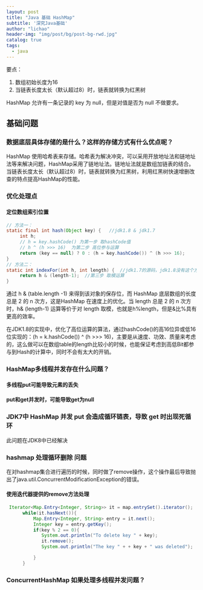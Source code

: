 ```yaml
---
layout: post
title: "Java 基础 HashMap"
subtitle: '深究Java基础'
author: "lichao"
header-img: "img/post/bg/post-bg-rwd.jpg"
catalog: true
tags:
  - java 
---
```


要点：

1. 数组初始长度为16
2. 当链表长度太长（默认超过8）时，链表就转换为红黑树

HashMap 允许有一条记录的 key 为 null，但是对值是否为 null 不做要求。

## 基础问题

### 数据底层具体存储的是什么？这样的存储方式有什么优点呢？

HashMap 使用哈希表来存储。哈希表为解决冲突，可以采用开放地址法和链地址法等来解决问题，HashMap采用了链地址法。链地址法就是数组加链表的结合。当链表长度太长（默认超过8）时，链表就转换为红黑树，利用红黑树快速增删改查的特点提高HashMap的性能。

### 优化处理点

#### 定位数组索引位置

```java
// 方法一：
static final int hash(Object key) {   //jdk1.8 & jdk1.7
     int h;
     // h = key.hashCode() 为第一步 取hashCode值
     // h ^ (h >>> 16)  为第二步 高位参与运算
     return (key == null) ? 0 : (h = key.hashCode()) ^ (h >>> 16);
}
// 方法二：
static int indexFor(int h, int length) {  //jdk1.7的源码，jdk1.8没有这个方法，但是实现原理一样的
     return h & (length-1);  //第三步 取模运算
}
```

通过 h & (table.length -1) 来得到该对象的保存位，而 HashMap 底层数组的长度总是 2 的 n 次方，这是HashMap 在速度上的优化。当 length 总是 2 的 n 次方时，h& (length-1) 运算等价于对 length 取模，也就是h%length，但是&比%具有更高的效率。

在JDK1.8的实现中，优化了高位运算的算法，通过hashCode()的高16位异或低16位实现的：(h = k.hashCode()) ^ (h >>> 16)，主要是从速度、功效、质量来考虑的，这么做可以在数组table的length比较小的时候，也能保证考虑到高低Bit都参与到Hash的计算中，同时不会有太大的开销。

### HashMap多线程并发存在什么问题？

#### 多线程put可能导致元素的丢失

#### put和get并发时，可能导致get为null

### JDK7中 HashMap 并发 put 会造成循环链表，导致 get 时出现死循环

此问题在JDK8中已经解决

### hashmap 处理循环删除 问题

在对hashmap集合进行遍历的时候，同时做了remove操作，这个操作最后导致抛出了java.util.ConcurrentModificationException的错误。

#### 使用迭代器提供的remove方法处理

```java
 Iterator<Map.Entry<Integer, String>> it = map.entrySet().iterator();
      while(it.hasNext()){
          Map.Entry<Integer, String> entry = it.next();
          Integer key = entry.getKey();
          if(key % 2 == 0){
         	 System.out.println("To delete key " + key);
         	 it.remove();    
         	 System.out.println("The key " + + key + " was deleted");

          }
      }
```

### ConcurrentHashMap 如果处理多线程并发问题？
